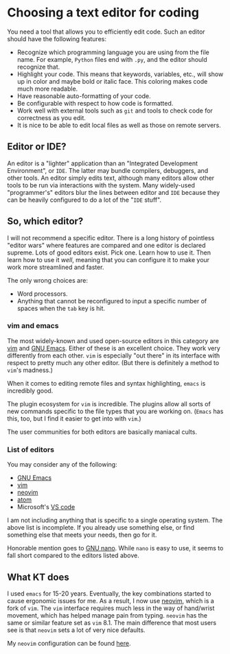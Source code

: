 # Choosing a text editor for coding

You need a tool that allows you to efficiently edit code.
Such an editor should have the following features:

* Recognize which programming language you are using from the file name.
  For example, `Python` files end with `.py`, and the editor should recognize that.
* Highlight your code.
  This means that keywords, variables, etc., will show up in color and maybe bold or italic face.
  This coloring makes code much more readable.
* Have reasonable auto-formatting of your code.
* Be configurable with respect to how code is formatted.
* Work well with external tools such as `git` and tools to check code for correctness as you edit.
* It is nice to be able to edit local files as well as those on remote servers.

## Editor or IDE?

An editor is a "lighter" application than an "Integrated Development Environment", or `IDE`.
The latter may bundle compilers, debuggers, and other tools.
An editor simply edits text, although many editors allow other tools to be run via interactions with the system.
Many widely-used "programmer's" editors blur the lines between editor and `IDE` because they can be heavily configured to do a lot of the "`IDE` stuff".

## So, which editor?

I will not recommend a specific editor.
There is a long history of pointless "editor wars" where features are compared and one editor is declared supreme.
Lots of good editors exist.
Pick one.
Learn how to use it.
Then learn how to use it *well*, meaning that you can configure it to make your work more streamlined and faster.

The only wrong choices are:

* Word processors.
* Anything that cannot be reconfigured to input a specific number of spaces when the `tab` key is hit.

### vim and emacs

The most widely-known and used open-source editors in this category are [vim](https://www.vim.org) and [GNU Emacs](https://www.gnu.org/software/emacs/).
Either of these is an excellent choice.
They work very differently from each other.
`vim` is especially "out there" in its interface with respect to pretty much any other editor.
(But there is definitely a method to `vim`'s madness.)

When it comes to editing remote files and syntax highlighting, `emacs` is incredibly good.

The plugin ecosystem for `vim` is incredible.
The plugins allow all sorts of new commands specific to the file types that you are working on.
(`Emacs` has this, too, but I find it easier to get into with `vim`.)

The user communities for both editors are basically maniacal cults.

### List of editors

You may consider any of the following:

* [GNU Emacs](https://www.gnu.org/software/emacs/)
* [vim](https://www.vim.org)
* [neovim](https://neovim.io)
* [atom](https://atom.io/)
* Microsoft's [VS code](https://code.visualstudio.com/)

I am not including anything that is specific to a single operating system.
The above list is incomplete.
If you already use something else, or find something else that meets your needs, then go for it.

Honorable mention goes to [GNU nano](https://www.nano-editor.org/).
While `nano` is easy to use, it seems to fall short compared to the editors listed above.

## What KT does

I used `emacs` for 15-20 years.
Eventually, the key combinations started to cause ergonomic issues for me.
As a result, I now use [neovim](https://neovim.io), which is a fork of `vim`.
The `vim` interface requires much less in the way of hand/wrist movement, which has helped manage pain from typing.
`neovim` has the same or similar feature set as `vim` 8.1.
The main difference that most users see is that `neovim` sets a lot of very nice defaults.

My `neovim` configuration can be found [here](https://github.com/molpopgen/dotfiles).

